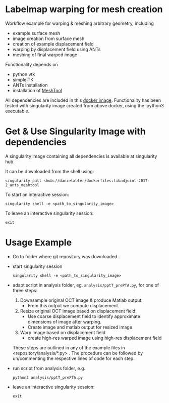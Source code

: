 # Labelmap warping for mesh creation

Workflow example for warping & meshing arbitrary geometry, including   
- example surface mesh
- image creation from surface mesh
- creation of example displacement field
- warping by displacement field using ANTs
- meshing of final warped image

Functionality depends on
- python vtk
- simpleITK
- ANTs installation
- installation of [MeshTool](https://c4science.ch/diffusion/9312/)

All dependencies are included in this [docker image](https://github.com/danielabler/dockerfiles/tree/master/fenics/2017.2.0_libadjoint_ants_meshtool).
Functionality has been tested with singularity image created from above docker, using the ipython3 executable.

# Get & Use Singularity Image with dependencies

A singularity image containing all dependencies is available at singularity hub.

It can be downloaded from the shell using:
```shell script
singularity pull shub://danielabler/dockerfiles:libadjoint-2017-2_ants_meshtool
```

To start an interactive session:
```shell script
singularity shell -e <path_to_singularity_image>
```

To leave an interactive singularity session:
```shell script
exit
```


# Usage Example

- Go to folder where git repository was downloaded <base>.
- start singularity session
  ```shell script
  singularity shell -e <path_to_singularity_image>
  ```
- adapt script in analysis folder, eg. `analysis/pptT_prePTA.py`, for one of three steps:
  1. Downsample original OCT image & produce Matlab output:
     - From this output we compute displacement.
  2. Resize original OCT image based on displacement field:
     - Use coarse displacement field to identify approximate dimensions of image after warping.
     - Create image and matlab output for resized image
  3. Warp image based on displacement field
     - create high-res warped image using high-res displacement field

  These steps are outlined in any of the example files in <repository/analysis/*.py> .
  The procedure can be followed by un/commenting the respective lines of code for each step.

- run script from analysis folder, e.g.
    ```shell script
    python3 analysis/pptT_prePTA.py
    ```

- leave an interactive singularity session:
    ```shell script
    exit
    ```